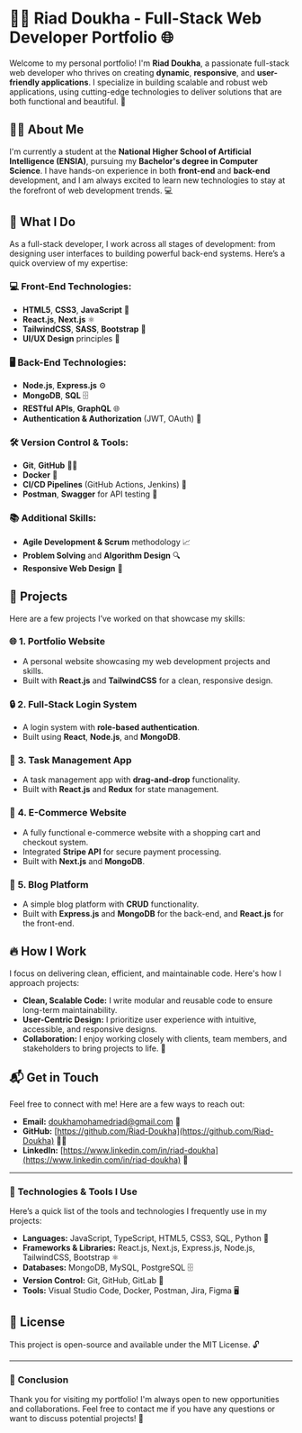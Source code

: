 # 👨‍💻 **Riad Doukha - Full-Stack Web Developer Portfolio** 🌐

Welcome to my personal portfolio! I'm **Riad Doukha**, a passionate full-stack web developer who thrives on creating **dynamic**, **responsive**, and **user-friendly applications**. I specialize in building scalable and robust web applications, using cutting-edge technologies to deliver solutions that are both functional and beautiful. 🚀

## 🧑‍🎓 **About Me**

I'm currently a student at the **National Higher School of Artificial Intelligence (ENSIA)**, pursuing my **Bachelor's degree in Computer Science**. I have hands-on experience in both **front-end** and **back-end** development, and I am always excited to learn new technologies to stay at the forefront of web development trends. 💻

## 🔧 **What I Do**

As a full-stack developer, I work across all stages of development: from designing user interfaces to building powerful back-end systems. Here’s a quick overview of my expertise:

### 💻 **Front-End Technologies:**
- **HTML5**, **CSS3**, **JavaScript** 🎨
- **React.js**, **Next.js** ⚛️
- **TailwindCSS**, **SASS**, **Bootstrap** 💅
- **UI/UX Design** principles 🎨

### 🖥️ **Back-End Technologies:**
- **Node.js**, **Express.js** ⚙️
- **MongoDB**, **SQL** 🗄️
- **RESTful APIs**, **GraphQL** 🌐
- **Authentication & Authorization** (JWT, OAuth) 🔑

### 🛠️ **Version Control & Tools:**
- **Git**, **GitHub** 🧑‍💻
- **Docker** 🐳
- **CI/CD Pipelines** (GitHub Actions, Jenkins) 🔄
- **Postman**, **Swagger** for API testing 🧪

### 📚 **Additional Skills:**
- **Agile Development & Scrum** methodology 📈
- **Problem Solving** and **Algorithm Design** 🔍
- **Responsive Web Design** 📱

## 📂 **Projects**

Here are a few projects I’ve worked on that showcase my skills:

### 🌐 **1. Portfolio Website**
- A personal website showcasing my web development projects and skills.
- Built with **React.js** and **TailwindCSS** for a clean, responsive design.

### 🔒 **2. Full-Stack Login System**
- A login system with **role-based authentication**.
- Built using **React**, **Node.js**, and **MongoDB**.

### 📝 **3. Task Management App**
- A task management app with **drag-and-drop** functionality.
- Built with **React.js** and **Redux** for state management.

### 🛒 **4. E-Commerce Website**
- A fully functional e-commerce website with a shopping cart and checkout system.
- Integrated **Stripe API** for secure payment processing.
- Built with **Next.js** and **MongoDB**.

### 📝 **5. Blog Platform**
- A simple blog platform with **CRUD** functionality.
- Built with **Express.js** and **MongoDB** for the back-end, and **React.js** for the front-end.

## 🔥 **How I Work**

I focus on delivering clean, efficient, and maintainable code. Here's how I approach projects:

- **Clean, Scalable Code:** I write modular and reusable code to ensure long-term maintainability.
- **User-Centric Design:** I prioritize user experience with intuitive, accessible, and responsive designs.
- **Collaboration:** I enjoy working closely with clients, team members, and stakeholders to bring projects to life. 🤝

## 📬 **Get in Touch**

Feel free to connect with me! Here are a few ways to reach out:

- **Email:** [doukhamohamedriad@gmail.com](mailto:doukhamohamedriad@gmail.com) 📧
- **GitHub:** [https://github.com/Riad-Doukha](https://github.com/Riad-Doukha) 🧑‍💻
- **LinkedIn:** [https://www.linkedin.com/in/riad-doukha](https://www.linkedin.com/in/riad-doukha) 💼

---

### 🔧 **Technologies & Tools I Use**

Here’s a quick list of the tools and technologies I frequently use in my projects:

- **Languages:** JavaScript, TypeScript, HTML5, CSS3, SQL, Python 📝
- **Frameworks & Libraries:** React.js, Next.js, Express.js, Node.js, TailwindCSS, Bootstrap ⚛️
- **Databases:** MongoDB, MySQL, PostgreSQL 🗄️
- **Version Control:** Git, GitHub, GitLab 🔄
- **Tools:** Visual Studio Code, Docker, Postman, Jira, Figma 🖥️

## 📜 **License**

This project is open-source and available under the MIT License. 🔓

---

### 🙏 **Conclusion**

Thank you for visiting my portfolio! I'm always open to new opportunities and collaborations. Feel free to contact me if you have any questions or want to discuss potential projects! 🚀
